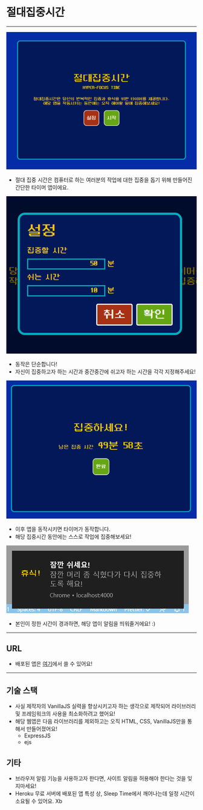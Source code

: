 # 절대집중시간

---

<img src="demo/intro.PNG" />

- 절대 집중 시간은 컴퓨터로 하는 여러분의 작업에 대한 집중을 돕기 위해 만들어진 간단한 타이머 앱이에요.

<img src="demo/option.PNG" />

- 동작은 단순합니다!
- 자신이 집중하고자 하는 시간과 중간중간에 쉬고자 하는 시간을 각각 지정해주세요!

<img src="demo/focus.PNG" />

- 이후 앱을 동작시키면 타이머가 동작합니다.
- 해당 집중시간 동안에는 스스로 작업에 집중해보세요!

<img src="demo/note.png" />

- 본인이 정한 시간이 경과하면, 해당 앱이 알림을 띄워줄거에요! :)

---
## URL
- 배포된 앱은 [여기](https://hyper-focus-time.herokuapp.com/)에서 쓸 수 있어요!

---

## 기술 스택

- 사실 제작자의 VanillaJS 실력을 향상시키고자 하는 생각으로 제작되어 라이브러리 및 프레임워크의 사용을 최소화하려고 했어요!
- 해당 웹앱은 다음 라이브러리를 제외하고는 오직 HTML, CSS, VanillaJS만을 통해서 만들어졌어요!
  - ExpressJS
  - ejs

## 기타

- 브라우저 알림 기능을 사용하고자 한다면, 사이트 알림을 허용해야 한다는 것을 잊지마세요!
- Heroku 무료 서버에 배포된 앱 특성 상, Sleep Time에서 깨어나는데 일정 시간이 소요될 수 있어요. Xb
